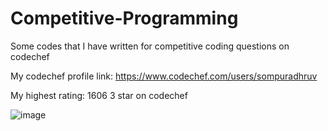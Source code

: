 # Competitive-Programming
Some codes that I have written for competitive coding questions on codechef

My codechef profile link: https://www.codechef.com/users/sompuradhruv

My highest rating: 1606
3 star on codechef

![image](https://user-images.githubusercontent.com/78086198/149081540-bc2222d4-537c-49c6-9e4c-bb8d3fa02250.png)

